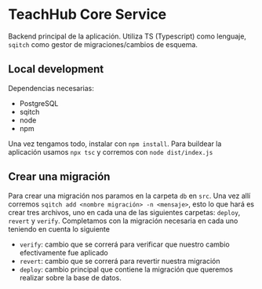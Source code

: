 # TeachHub Core Service

Backend principal de la aplicación. Utiliza TS (Typescript) como lenguaje, `sqitch` como gestor de migraciones/cambios de esquema.

## Local development

Dependencias necesarias:

 - PostgreSQL
 - sqitch
 - node
 - npm

Una vez tengamos todo, instalar con `npm install`. Para buildear la aplicación usamos `npx tsc` y corremos con `node dist/index.js`

## Crear una migración

Para crear una migración nos paramos en la carpeta `db` en `src`. Una vez allí corremos `sqitch add <nombre migración> -n <mensaje>`, esto lo que hará es crear tres archivos, uno en cada una de las siguientes carpetas: `deploy`, `revert` y `verify`. Completamos con la migración necesaria en cada uno teniendo en cuenta lo siguiente

 - `verify`: cambio que se correrá para verificar que nuestro cambio efectivamente fue aplicado
 - `revert`: cambio que se correrá para revertir nuestra migración
 - `deploy`: cambio principal que contiene la migración que queremos realizar sobre la base de datos.

